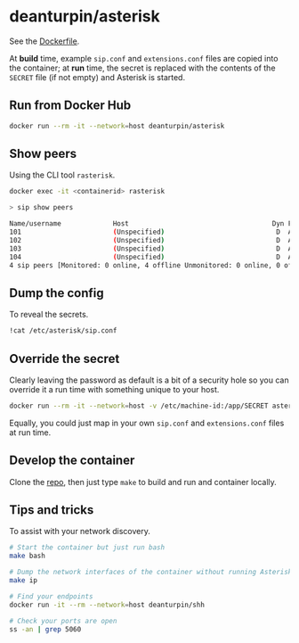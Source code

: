# deanturpin/asterisk

See the [Dockerfile](https://github.com/deanturpin/asterisk/blob/main/Dockerfile).

At __build__ time, example `sip.conf` and `extensions.conf` files are copied into the container; at __run__ time, the secret is replaced with the contents of the `SECRET` file (if not empty) and Asterisk is started. 

## Run from Docker Hub

```bash
docker run --rm -it --network=host deanturpin/asterisk
```

## Show peers

Using the CLI tool `rasterisk`.

```bash
docker exec -it <containerid> rasterisk
```

```bash
> sip show peers

Name/username             Host                                    Dyn Forcerport Comedia    ACL Port     Status      Description                      
101                       (Unspecified)                            D  Auto (No)  No             0        UNKNOWN                                      
102                       (Unspecified)                            D  Auto (No)  No             0        UNKNOWN                                      
103                       (Unspecified)                            D  Auto (No)  No             0        UNKNOWN                                      
104                       (Unspecified)                            D  Auto (No)  No             0        UNKNOWN                                      
4 sip peers [Monitored: 0 online, 4 offline Unmonitored: 0 online, 0 offline]
```

## Dump the config

To reveal the secrets.

```bash
!cat /etc/asterisk/sip.conf
```

## Override the secret

Clearly leaving the password as default is a bit of a security hole so you can override it a run time with something unique to your host.

```bash
docker run --rm -it --network=host -v /etc/machine-id:/app/SECRET asterisk
```

Equally, you could just map in your own `sip.conf` and `extensions.conf` files at run time.

## Develop the container

Clone the [repo](https://github.com/deanturpin/dev), then just type `make` to build and run and container locally.

## Tips and tricks

To assist with your network discovery.

```bash
# Start the container but just run bash
make bash

# Dump the network interfaces of the container without running Asterisk
make ip

# Find your endpoints
docker run -it --rm --network=host deanturpin/shh

# Check your ports are open
ss -an | grep 5060
```
